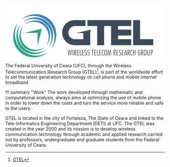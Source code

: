 ![alt text][gtel]
The Federal University of Ceara (UFC), through the Wireless Telecommunication Research Group (GTEL)[^1], is part of the worldwide effort to set the latest generation technology on cell phone and mobile internet broadband.

!!! summary "Work"
    The work developed through mathematic and computational analysis, always aims at optimizing the use of mobile phone in order to lower down the costs and turn the service more reliable and safe to the users.

GTEL is located in the city of Fortaleza, The State of Ceara and linked to the Tele-Informatics Engineering Department (DETI) at UFC. The GTEL was created in the year 2000 and its mission is to develop wireless communication technology through academic and applied research carried out by professors, undergraduate and graduate students from the Federal University of Ceara.

[gtel]: images/gtel.png "Wireless Telecommunication Research Group (GTEL)"

[^1]: [GTEL](http://www.gtel.br)
